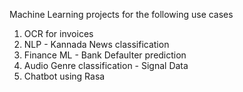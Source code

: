 Machine Learning projects for the following use cases
1. OCR for invoices
2. NLP - Kannada News classification
3. Finance ML - Bank Defaulter prediction
4. Audio Genre classification - Signal Data
5. Chatbot using Rasa
